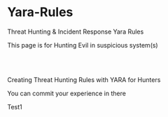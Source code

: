 # Yara-Rules
Threat Hunting &amp; Incident Response Yara Rules


This page is for Hunting Evil in suspicious system(s)

<br />
<br />


Creating Threat Hunting Rules with YARA for Hunters



You can commit your experience in there
<!-- BLOG-POST-LIST:START -->
Test1
<!-- BLOG-POST-LIST:END -->
